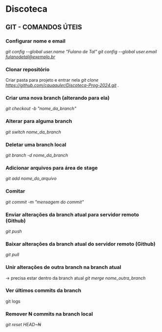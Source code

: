 
# Discoteca

## GIT - COMANDOS ÚTEIS

### Configurar nome e email
*git config --global user.name "Fulano de Tal"
git config --global user.email fulanodetal@exemplo.br*

### Clonar repositório
Criar pasta para projeto e entrar nela
*git clone https://github.com/cauaauler/Discoteca-Prog-2024.git .*

### Criar uma nova branch (alterando para ela)
*git checkout -b "nome_da_branch"*

### Alterar para alguma branch
*git switch nome_da_branch*

### Deletar uma branch local
*git branch -d nome_da_branch*

### Adicionar arquivos para área de stage
*git add nome_do_arquivo*
### Comitar
*git commit -m "mensagem do commit"*
### Enviar alterações da branch atual para servidor remoto (Github)
*git push*
### Baixar alterações da branch atual do servidor remoto (Github)
*git pull*
### Unir alterações de outra branch na branch atual
-> precisa estar dentro da branch atual
*git merge nome_outra_branch*
### Ver últimos commits da branch
git logs
### Remover ~~N~~ commits na branch local
*git reset HEAD~~~N~~*
